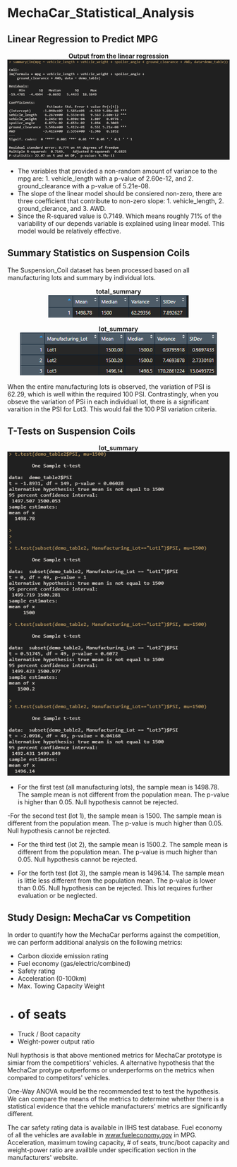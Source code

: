 # MechaCar_Statistical_Analysis

## Linear Regression to Predict MPG
<p align="center">
<b>Output from the linear regression</b></br>
    <img src="https://raw.githubusercontent.com/davidbaek90/MechaCar_Statistical_Analysis/main/4.PNG">
</p>

- The variables that provided a non-random amount of variance to the mpg are: 1. vehicle_length with a p-value of 2.60e-12, and 2. ground_clearance with a p-value of 5.21e-08.
- The slope of the linear model should be consiered non-zero, there are three coefficient that contribute to non-zero slope: 1. vehicle_length, 2. ground_clerance, and 3. AWD.
- Since the R-squared value is 0.7149. Which means roughly 71% of the variability of our depends variable is explained using linear model. This model would be relatively effective.

## Summary Statistics on Suspension Coils

The Suspension_Coil dataset has been processed based on all manufacturing lots and summary by individual lots.

<p align="center">
<b>total_summary</b></br>
    <img src="https://raw.githubusercontent.com/davidbaek90/MechaCar_Statistical_Analysis/main/3.PNG">
</p>

<p align="center">
<b>lot_summary</b></br>
    <img src="https://raw.githubusercontent.com/davidbaek90/MechaCar_Statistical_Analysis/main/2.PNG">
</p>

When the entire manufacturing lots is observed, the variation of PSI is 62.29, which is well within the required 100 PSI. Contrastingly, when you obseve the variation of PSi in each individual lot, there is a significant varaition in the PSI for Lot3. This would fail the 100 PSI variation criteria.

## T-Tests on Suspension Coils

<p align="center">
<b>lot_summary</b></br>
    <img src="https://raw.githubusercontent.com/davidbaek90/MechaCar_Statistical_Analysis/main/1.PNG">
</p>

- For the first test (all manufacturing lots), the sample mean is 1498.78. The sample mean is not different from the population mean. The p-value is higher than 0.05. Null hypothesis cannot be rejected.

 -For the second test (lot 1), the sample mean is 1500. The sample mean is different from the population mean. The p-value is much higher than 0.05. Null hypothesis cannot be rejected.

- For the third test (lot 2), the sample mean is 1500.2. The sample mean is different from the population mean. The p-value is much higher than 0.05. Null hypothesis cannot be rejected.

- For the forth test (lot 3), the sample mean is 1496.14. The sample mean is little less different from the population mean. The p-value is lower than 0.05. Null hypothesis can be rejected. This lot requires further evaluation or be neglected.

## Study Design: MechaCar vs Competition
In order to quantify how the MechaCar performs against the competition, we can perform additional analysis on the following metrics:
- Carbon dioxide emission rating
- Fuel economy (gas/electric/combined)
- Safety rating
- Acceleration (0-100km)
- Max. Towing Capacity Weight
- # of seats
- Truck / Boot capacity
- Weight-power output ratio

Null hypthosis is that above mentioned metrics for MechaCar prototype is simiar from the competitiors' vehicles. A alternative hypothesis that the MechaCar protype outperforms or underperforms on the metrics when compared to competitors' vehicles.

One-Way ANOVA would be the recommended test to test the hypothesis. We can compare the means of the metrics to determine whether there is a statistical evidence that the vehicle manufacturers' metrics are significantly different.

The car safety rating data is available in IIHS test database. Fuel economy of all the vehicles are available in www.fueleconomy.gov in MPG. Acceleration, maximum towing capacity, # of seats, trunc/boot capacity and weight-power ratio are availble under specification section in the manufacturers' website.
